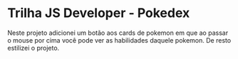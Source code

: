 # Trilha JS Developer - Pokedex

Neste projeto adicionei um botão aos cards de pokemon em que ao passar o mouse por cima você pode ver as habilidades daquele pokemon. De resto estilizei o projeto.